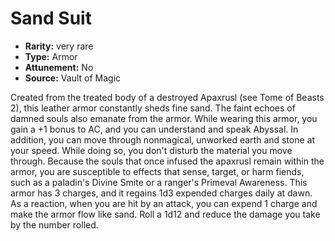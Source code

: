 
# Sand Suit

* **Rarity:** very rare
* **Type:** Armor
* **Attunement:** No
* **Source:** Vault of Magic


Created from the treated body of a destroyed Apaxrusl (see Tome of Beasts 2), this leather armor constantly sheds fine sand. The faint echoes of damned souls also emanate from the armor. While wearing this armor, you gain a +1 bonus to AC, and you can understand and speak Abyssal. In addition, you can move through nonmagical, unworked earth and stone at your speed. While doing so, you don't disturb the material you move through. Because the souls that once infused the apaxrusl remain within the armor, you are susceptible to effects that sense, target, or harm fiends, such as a paladin's Divine Smite or a ranger's Primeval Awareness. This armor has 3 charges, and it regains 1d3 expended charges daily at dawn. As a reaction, when you are hit by an attack, you can expend 1 charge and make the armor flow like sand. Roll a 1d12 and reduce the damage you take by the number rolled.
